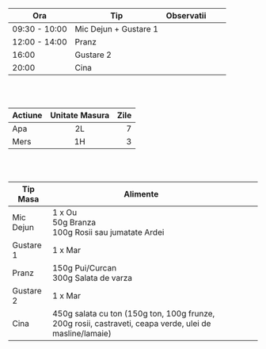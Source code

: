 |  Ora | Tip | Observatii |   |   |
|---|---|---|---|---|
| 09:30 - 10:00 | Mic Dejun + Gustare 1  |   |   |   |
| 12:00 - 14:00 | Pranz |   |   |   |
| 16:00 |  Gustare 2 |   |   |   |
| 20:00 | Cina  |   |   |   |


<br>
<br>


| Actiune       | Unitate Masura| Zile |
| ------------- |:-------------:|-------------:|
| Apa      |2L| 7 |
| Mers     |1H| 3 |

<br>
<br>

| Tip Masa  | Alimente  |   |   |   |
|---|---|---|---|---|
| Mic Dejun|  1 x Ou<br>50g Branza<br>100g Rosii sau jumatate Ardei |   |   |   |
| Gustare 1 | 1 x Mar |   |   |   |
| Pranz |  150g Pui/Curcan<br>300g Salata de varza  |   |   |   |
| Gustare 2 | 1 x Mar   |   |   |   |
| Cina |  450g salata cu ton (150g ton, 100g frunze, 200g rosii, castraveti, ceapa verde, ulei de masline/lamaie) |   |   |   |